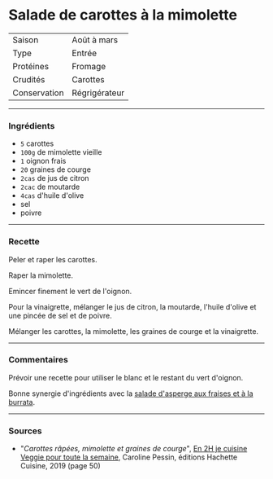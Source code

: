 # Salade de carottes à la mimolette

| | |
|:---|:---|
| Saison | Août à mars |
| Type | Entrée |
| Protéines | Fromage |
| Crudités | Carottes |
| Conservation | Régrigérateur |

---

### Ingrédients

* `5` carottes
* `100g` de mimolette vieille
* `1` oignon frais
* `20` graines de courge
* `2cas` de jus de citron
* `2cac` de moutarde
* `4cas` d'huile d'olive
* sel
* poivre

---

### Recette

Peler et raper les carottes.

Raper la mimolette.

Emincer finement le vert de l'oignon.

Pour la vinaigrette, mélanger le jus de citron, la moutarde, l'huile d'olive et une pincée de sel et de poivre.

Mélanger les carottes, la mimolette, les graines de courge et la vinaigrette.

---

### Commentaires

Prévoir une recette pour utiliser le blanc et le restant du vert d'oignon.

Bonne synergie d'ingrédients avec la [salade d'asperge aux fraises et à la burrata](./salade_asperges_fraises_burrata.md).

---

### Sources

* "*Carottes râpées, mimolette et graines de courge*", [En 2H je cuisine Veggie pour toute la semaine](https://www.hachette-pratique.com/en-2h-je-cuisine-veggie-pour-toute-la-semaine-9782017059745), Caroline Pessin, éditions Hachette Cuisine, 2019 (page 50)